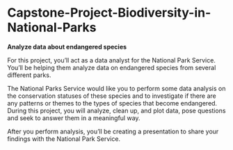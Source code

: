 # Capstone-Project-Biodiversity-in-National-Parks

**Analyze data about endangered species**

For this project, you’ll act as a data analyst for the National Park Service. You’ll be helping them analyze data on endangered species from several different parks.

The National Parks Service would like you to perform some data analysis on the conservation statuses of these species and to investigate if there are any patterns or themes to the types of species that become endangered. During this project, you will analyze, clean up, and plot data, pose questions and seek to answer them in a meaningful way.

After you perform analysis, you’ll be creating a presentation to share your findings with the National Park Service.
